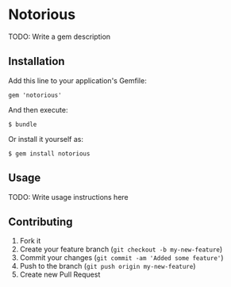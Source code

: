 # Notorious

TODO: Write a gem description

## Installation

Add this line to your application's Gemfile:

    gem 'notorious'

And then execute:

    $ bundle

Or install it yourself as:

    $ gem install notorious

## Usage

TODO: Write usage instructions here

## Contributing

1. Fork it
2. Create your feature branch (`git checkout -b my-new-feature`)
3. Commit your changes (`git commit -am 'Added some feature'`)
4. Push to the branch (`git push origin my-new-feature`)
5. Create new Pull Request
